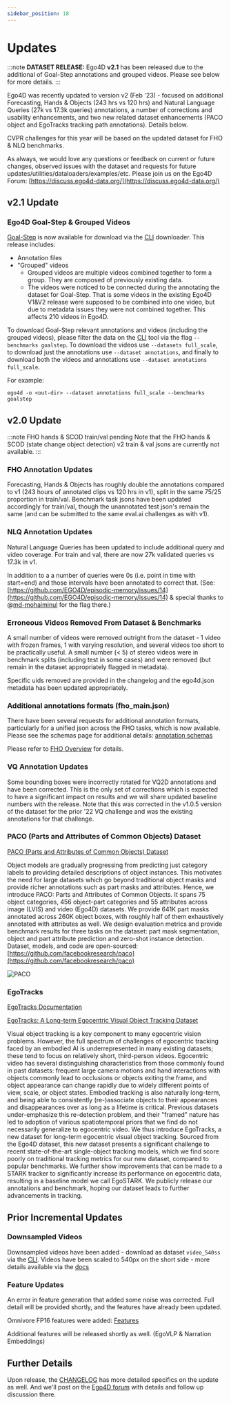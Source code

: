 ```yaml
---
sidebar_position: 18
---
```


# Updates

:::note
**DATASET RELEASE:** Ego4D **v2.1** has been released due to the additional of Goal-Step annotations and grouped
videos. Please see below for more details.
:::

Ego4D was recently updated to version v2 (Feb '23) - focused on additional Forecasting, Hands & Objects (243 hrs vs 120 hrs) and Natural Language Queries (27k vs 17.3k queries) annotations, a number of corrections and usability enhancements, and two new related dataset enhancements (PACO object and EgoTracks tracking path annotations). Details below.

CVPR challenges for this year will be based on the updated dataset for FHO & NLQ benchmarks.

As always, we would love any questions or feedback on current or future changes, observed issues with the dataset and requests for future updates/utilities/dataloaders/examples/etc.  Please join us on the Ego4D Forum: [https://discuss.ego4d-data.org/](https://discuss.ego4d-data.org/)

## v2.1 Update

### Ego4D Goal-Step & Grouped Videos

[Goal-Step](https://openreview.net/pdf?id=3BxYAaovKr) is now available for download via the [CLI](./CLI.md) downloader. This release includes:
- Annotation files
- "Grouped" videos
    - Grouped videos are multiple videos combined together to form a
      group. They are composed of previously existing data.
    - The videos were noticed to be connected during the annotating 
      the dataset for Goal-Step. That is some videos in the existing Ego4D V1&V2
      release were supposed to be combined into one video, but due to metadata
      issues they were not combined together. This affects 210 videos in Ego4D.

To download Goal-Step relevant annotations and videos (including the grouped
videos), please filter the data on the [CLI](./CLI.md) tool via the flag
`--benchmarks goalstep`. To download the videos use `--datasets full_scale`, to
download just the annotations use `--dataset annotations`, and finally to
download both the videos and annotations use `--dataset annotations full_scale`.

For example:

```
ego4d -o <out-dir> --dataset annotations full_scale --benchmarks goalstep
```

## v2.0 Update

:::note FHO hands & SCOD train/val pending
Note that the FHO hands & SCOD (state change object detection) v2 train & val jsons are currently not available.
:::

### FHO Annotation Updates

Forecasting, Hands & Objects has roughly double the annotations compared to v1 (243 hours of annotated clips vs 120 hrs in v1), split in the same 75/25 proportion in train/val.  Benchmark task jsons have been updated accordingly for train/val, though the unannotated test json's remain the same (and can be submitted to the same eval.ai challenges as with v1). 

### NLQ Annotation Updates

Natural Language Queries has been updated to include additional query and video coverage. For train and val, there are now 27k validated queries vs 17.3k in v1.

In addition to a a number of queries were 0s (i.e. point in time with start=end) and those intervals have been annotated to correct that. (See: [https://github.com/EGO4D/episodic-memory/issues/14](https://github.com/EGO4D/episodic-memory/issues/14) & special thanks to @[md-mohaiminul](https://github.com/md-mohaiminul) for the flag there.)   

### Erroneous Videos Removed From Dataset & Benchmarks

A small number of videos were removed outright from the dataset - 1 video with frozen frames, 1 with varying resolution, and several videos too short to be practically useful.  A small number (< 5) of stereo videos were in benchmark splits (including test in some cases) and were removed (but remain in the dataset appropriately flagged in metadata).  

Specific uids removed are provided in the changelog and the ego4d.json metadata has been updated appropriately.

### Additional annotations formats (fho_main.json)

There have been several requests for additional annotation formats, particularly for a unified json across the FHO tasks, which is now available. Please see the schemas page for additional details: [annotation schemas](./data/annotations-schemas.md)

Please refer to [FHO Overview](tutorials/FHO_Overview.md) for details.

### VQ Annotation Updates

Some bounding boxes were incorrectly rotated for VQ2D annotations and have been corrected.  This is the only set of corrections which is expected to have a significant impact on results and we will share updated baseline numbers with the release.  Note that this was corrected in the v1.0.5 version of the dataset for the prior '22 VQ challenge and was the existing annotations for that challenge.

### PACO (Parts and Attributes of Common Objects) Dataset


[PACO (Parts and Attributes of Common Objects) Dataset](https://arxiv.org/abs/2301.01795)

Object models are gradually progressing from predicting just category labels to providing detailed descriptions of object instances. This motivates the need for large datasets which go beyond traditional object masks and provide richer annotations such as part masks and attributes. Hence, we introduce PACO: Parts and Attributes of Common Objects. It spans 75 object categories, 456 object-part categories and 55 attributes across image (LVIS) and video (Ego4D) datasets. We provide 641K part masks annotated across 260K object boxes, with roughly half of them exhaustively annotated with attributes as well. We design evaluation metrics and provide benchmark results for three tasks on the dataset: part mask segmentation, object and part attribute prediction and zero-shot instance detection. Dataset, models, and code are open-sourced: [https://github.com/facebookresearch/paco](https://github.com/facebookresearch/paco)

![PACO](/img/paco_challenge_sample.png)

### EgoTracks

[EgoTracks Documentation](./data/egotracks.md)

[EgoTracks: A Long-term Egocentric Visual Object Tracking Dataset](https://arxiv.org/abs/2301.03213)

Visual object tracking is a key component to many egocentric vision problems. However, the full spectrum of challenges of egocentric tracking faced by an embodied AI is underrepresented in many existing datasets; these tend to focus on relatively short, third-person videos. Egocentric video has several distinguishing characteristics from those commonly found in past datasets: frequent large camera motions and hand interactions with objects commonly lead to occlusions or objects exiting the frame, and object appearance can change rapidly due to widely different points of view, scale, or object states. Embodied tracking is also naturally long-term, and being able to consistently (re-)associate objects to their appearances and disappearances over as long as a lifetime is critical. Previous datasets under-emphasize this re-detection problem, and their "framed" nature has led to adoption of various spatiotemporal priors that we find do not necessarily generalize to egocentric video. We thus introduce EgoTracks, a new dataset for long-term egocentric visual object tracking. Sourced from the Ego4D dataset, this new dataset presents a significant challenge to recent state-of-the-art single-object tracking models, which we find score poorly on traditional tracking metrics for our new dataset, compared to popular benchmarks. We further show improvements that can be made to a STARK tracker to significantly increase its performance on egocentric data, resulting in a baseline model we call EgoSTARK. We publicly release our annotations and benchmark, hoping our dataset leads to further advancements in tracking.

## Prior Incremental Updates

### Downsampled Videos

Downsampled videos have been added - download as dataset `video_540ss` via the [CLI](https://github.com/facebookresearch/Ego4d/blob/main/ego4d/cli/README.md).  Videos have been scaled to 540px on the short side - more details available via the [docs](./data/videos.md)

### Feature Updates

An error in feature generation that added some noise was corrected.  Full detail will be provided shortly, and the features have already been updated.

Omnivore FP16 features were added: [Features](https://ego4d-data.org/docs/data/features/)

Additional features will be released shortly as well.  (EgoVLP & Narration Embeddings)

## Further Details

Upon release, the [CHANGELOG](https://github.com/facebookresearch/Ego4d/blob/main/CHANGELOG) has more detailed specifics on the update as well.  And we'll post on the [Ego4D forum](https://discuss.ego4d-data.org/) with details and follow up discussion there.
